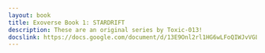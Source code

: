 ```yaml
---
layout: book
title: Exoverse Book 1: STARDRIFT
description: These are an original series by Toxic-013!
docslink: https://docs.google.com/document/d/13E9Onl2rl1HG6wLFoQIWJvVGLjlBwq56Lwb0eEBTOF8/edit?usp=sharing
---
```

